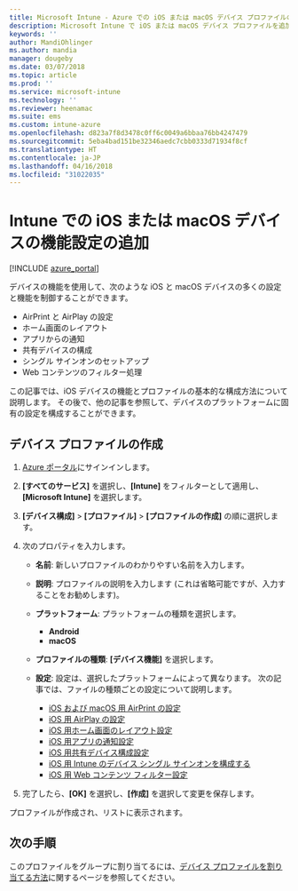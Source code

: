 ```yaml
---
title: Microsoft Intune - Azure での iOS または macOS デバイス プロファイルの作成 | Microsoft Docs
description: Microsoft Intune で iOS または macOS デバイス プロファイルを追加または作成し、AirPrint、AirPlay、ホーム画面のレイアウト、アプリの通知、共有デバイス、シングル サインイン、Web コンテンツ フィルター設定を構成します。
keywords: ''
author: MandiOhlinger
ms.author: mandia
manager: dougeby
ms.date: 03/07/2018
ms.topic: article
ms.prod: ''
ms.service: microsoft-intune
ms.technology: ''
ms.reviewer: heenamac
ms.suite: ems
ms.custom: intune-azure
ms.openlocfilehash: d823a7f8d3478c0ff6c0049a6bbaa76bb4247479
ms.sourcegitcommit: 5eba4bad151be32346aedc7cbb0333d71934f8cf
ms.translationtype: HT
ms.contentlocale: ja-JP
ms.lasthandoff: 04/16/2018
ms.locfileid: "31022035"
---
```

# <a name="add-ios-or-macos-device-feature-settings-in-intune"></a>Intune での iOS または macOS デバイスの機能設定の追加

[!INCLUDE [azure_portal](./includes/azure_portal.md)]

デバイスの機能を使用して、次のような iOS と macOS デバイスの多くの設定と機能を制御することができます。

- AirPrint と AirPlay の設定
- ホーム画面のレイアウト
- アプリからの通知
- 共有デバイスの構成
- シングル サインオンのセットアップ
- Web コンテンツのフィルター処理

この記事では、iOS デバイスの機能とプロファイルの基本的な構成方法について説明します。 その後で、他の記事を参照して、デバイスのプラットフォームに固有の設定を構成することができます。

## <a name="create-a-device-profile"></a>デバイス プロファイルの作成

1. [Azure ポータル](https://portal.azure.com)にサインインします。
2. **[すべてのサービス]** を選択し、**[Intune]** をフィルターとして適用し、**[Microsoft Intune]** を選択します。
3. **[デバイス構成]** > **[プロファイル]** > **[プロファイルの作成]** の順に選択します。
4. 次のプロパティを入力します。

   - **名前**: 新しいプロファイルのわかりやすい名前を入力します。
   - **説明**: プロファイルの説明を入力します  (これは省略可能ですが、入力することをお勧めします)。
   - **プラットフォーム**: プラットフォームの種類を選択します。
     - **Android**
     - **macOS**
   - **プロファイルの種類**: **[デバイス機能]** を選択します。
   - **設定**: 設定は、選択したプラットフォームによって異なります。 次の記事では、ファイルの種類ごとの設定について説明します。

     - [iOS および macOS 用 AirPrint の設定](air-print-settings-ios-macos.md)
     - [iOS 用 AirPlay の設定](airplay-settings-ios.md)
     - [iOS 用ホーム画面のレイアウト設定](home-screen-settings-ios.md)
     - [iOS 用アプリの通知設定](app-notification-settings-ios.md)
     - [iOS 用共有デバイス構成設定](shared-device-settings-ios.md)
     - [iOS 用 Intune のデバイス シングル サインオンを構成する](sso-ios.md)
     - [iOS 用 Web コンテンツ フィルター設定](web-content-filter-settings-ios.md)

5. 完了したら、**[OK]** を選択し、**[作成]** を選択して変更を保存します。

プロファイルが作成され、リストに表示されます。

## <a name="next-step"></a>次の手順

このプロファイルをグループに割り当てるには、[デバイス プロファイルを割り当てる方法](device-profile-assign.md)に関するページを参照してください。